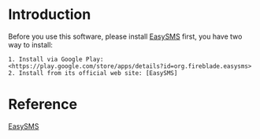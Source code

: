 Introduction
=======================

Before you use this software, please install [EasySMS] first, you have two way to install:

    1. Install via Google Play: <https://play.google.com/store/apps/details?id=org.fireblade.easysms>
    2. Install from its official web site: [EasySMS]

Reference
=========
[EasySMS]

[EasySMS]: http://www.fireblade.org/EasySMS/
